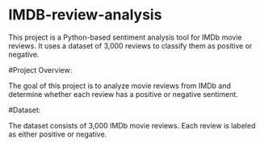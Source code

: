 # IMDB-review-analysis
This project is a Python-based sentiment analysis tool for IMDb movie reviews. It uses a dataset of 3,000 reviews to classify them as positive or negative.

#Project Overview:

The goal of this project is to analyze movie reviews from IMDb and determine whether each review has a positive or negative sentiment.

#Dataset:

The dataset consists of 3,000 IMDb movie reviews. Each review is labeled as either positive or negative.
